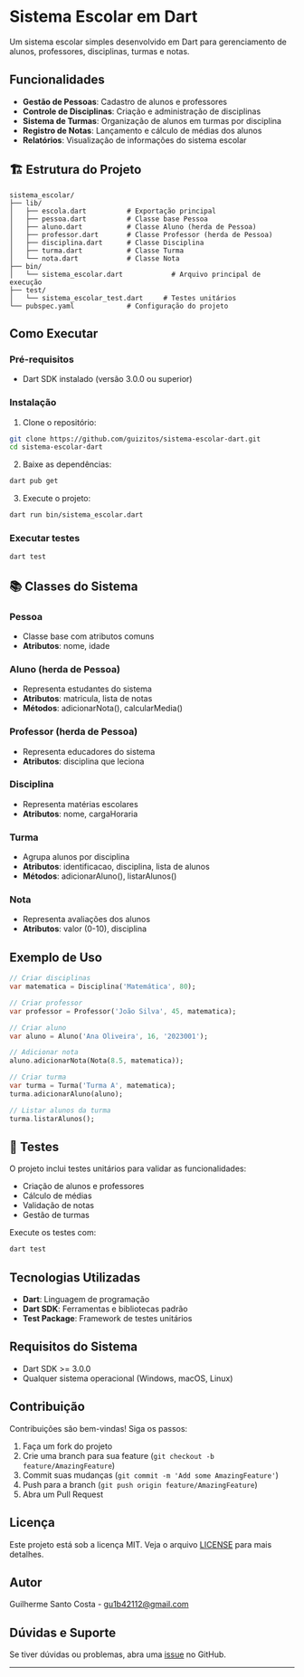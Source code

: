 # Sistema Escolar em Dart 

Um sistema escolar simples desenvolvido em Dart para gerenciamento de alunos, professores, disciplinas, turmas e notas.

##  Funcionalidades

- **Gestão de Pessoas**: Cadastro de alunos e professores
- **Controle de Disciplinas**: Criação e administração de disciplinas
- **Sistema de Turmas**: Organização de alunos em turmas por disciplina
- **Registro de Notas**: Lançamento e cálculo de médias dos alunos
- **Relatórios**: Visualização de informações do sistema escolar

## 🏗 Estrutura do Projeto

```
sistema_escolar/
├── lib/
│   ├── escola.dart          # Exportação principal
│   ├── pessoa.dart          # Classe base Pessoa
│   ├── aluno.dart           # Classe Aluno (herda de Pessoa)
│   ├── professor.dart       # Classe Professor (herda de Pessoa)
│   ├── disciplina.dart      # Classe Disciplina
│   ├── turma.dart           # Classe Turma
│   └── nota.dart            # Classe Nota
├── bin/
│   └── sistema_escolar.dart            # Arquivo principal de execução
├── test/
│   └── sistema_escolar_test.dart     # Testes unitários
└── pubspec.yaml             # Configuração do projeto
```

##  Como Executar

### Pré-requisitos
- Dart SDK instalado (versão 3.0.0 ou superior)

### Instalação
1. Clone o repositório:
```bash
git clone https://github.com/guizitos/sistema-escolar-dart.git
cd sistema-escolar-dart
```

2. Baixe as dependências:
```bash
dart pub get
```

3. Execute o projeto:
```bash
dart run bin/sistema_escolar.dart
```

### Executar testes
```bash
dart test
```

## 📚 Classes do Sistema

### Pessoa
- Classe base com atributos comuns
- **Atributos**: nome, idade

### Aluno (herda de Pessoa)
- Representa estudantes do sistema
- **Atributos**: matricula, lista de notas
- **Métodos**: adicionarNota(), calcularMedia()

### Professor (herda de Pessoa)
- Representa educadores do sistema
- **Atributos**: disciplina que leciona

### Disciplina
- Representa matérias escolares
- **Atributos**: nome, cargaHoraria

### Turma
- Agrupa alunos por disciplina
- **Atributos**: identificacao, disciplina, lista de alunos
- **Métodos**: adicionarAluno(), listarAlunos()

### Nota
- Representa avaliações dos alunos
- **Atributos**: valor (0-10), disciplina

##  Exemplo de Uso

```dart
// Criar disciplinas
var matematica = Disciplina('Matemática', 80);

// Criar professor
var professor = Professor('João Silva', 45, matematica);

// Criar aluno
var aluno = Aluno('Ana Oliveira', 16, '2023001');

// Adicionar nota
aluno.adicionarNota(Nota(8.5, matematica));

// Criar turma
var turma = Turma('Turma A', matematica);
turma.adicionarAluno(aluno);

// Listar alunos da turma
turma.listarAlunos();
```

## 🧪 Testes

O projeto inclui testes unitários para validar as funcionalidades:

- Criação de alunos e professores
- Cálculo de médias
- Validação de notas
- Gestão de turmas

Execute os testes com:
```bash
dart test
```

##  Tecnologias Utilizadas

- **Dart**: Linguagem de programação
- **Dart SDK**: Ferramentas e bibliotecas padrão
- **Test Package**: Framework de testes unitários

##  Requisitos do Sistema

- Dart SDK >= 3.0.0
- Qualquer sistema operacional (Windows, macOS, Linux)

##  Contribuição

Contribuições são bem-vindas! Siga os passos:

1. Faça um fork do projeto
2. Crie uma branch para sua feature (`git checkout -b feature/AmazingFeature`)
3. Commit suas mudanças (`git commit -m 'Add some AmazingFeature'`)
4. Push para a branch (`git push origin feature/AmazingFeature`)
5. Abra um Pull Request

##  Licença

Este projeto está sob a licença MIT. Veja o arquivo [LICENSE](LICENSE) para mais detalhes.

##  Autor

Guilherme Santo Costa - [gu1b42112@gmail.com](mailto:gu1b42112@gmail.com)

##  Dúvidas e Suporte

Se tiver dúvidas ou problemas, abra uma [issue](https://github.com/guizitos/sistema-escolar-dart/issues) no GitHub.

---
